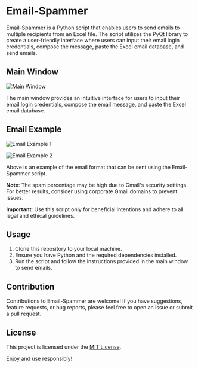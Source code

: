 # Email-Spammer

Email-Spammer is a Python script that enables users to send emails to multiple recipients from an Excel file. The script utilizes the PyQt library to create a user-friendly interface where users can input their email login credentials, compose the message, paste the Excel email database, and send emails.

## Main Window

![Main Window](https://github.com/romchhh/Email-sender/assets/123520267/9040d9b4-d5a6-4259-91a7-da838aa69862)

The main window provides an intuitive interface for users to input their email login credentials, compose the email message, and paste the Excel email database.

## Email Example

![Email Example 1](https://github.com/romchhh/email-spammer/assets/123520267/21f76ff8-d8d3-468b-ba94-6e0fd7c3a194)

![Email Example 2](https://github.com/romchhh/email-spammer/assets/123520267/c1207661-fafd-4110-8977-66c3f9dfce9d)

Above is an example of the email format that can be sent using the Email-Spammer script.

**Note**: The spam percentage may be high due to Gmail's security settings. For better results, consider using corporate Gmail domains to prevent issues.

**Important**: Use this script only for beneficial intentions and adhere to all legal and ethical guidelines.

## Usage

1. Clone this repository to your local machine.
2. Ensure you have Python and the required dependencies installed.
3. Run the script and follow the instructions provided in the main window to send emails.

## Contribution

Contributions to Email-Spammer are welcome! If you have suggestions, feature requests, or bug reports, please feel free to open an issue or submit a pull request.

## License

This project is licensed under the [MIT License](LICENSE).

Enjoy and use responsibly!
